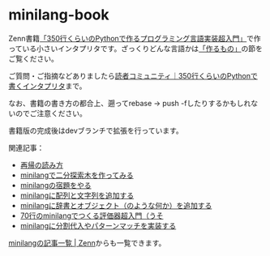 # minilang-book

Zenn書籍[「350行くらいのPythonで作るプログラミング言語実装超入門」](https://zenn.dev/kb84tkhr/books/mini-interpreter-in-350-lines)で作っている小さいインタプリタです。ざっくりどんな言語かは[「作るもの」](https://zenn.dev/kb84tkhr/books/mini-interpreter-in-350-lines/viewer/introduction#%E4%BD%9C%E3%82%8B%E3%82%82%E3%81%AE)の節をご覧ください。

ご質問・ご指摘などありましたら[読者コミュニティ｜350行くらいのPythonで書くインタプリタ](https://zenn.dev/kb84tkhr/scraps/279a944f804ecf)まで。

なお、書籍の書き方の都合上、遡ってrebase → push -fしたりするかもしれないのでご注意ください。

書籍版の完成後はdevブランチで拡張を行っています。

関連記事：
* [再帰の読み方](https://zenn.dev/kb84tkhr/articles/how-to-read-recursion)
* [minilangで二分探索木を作ってみる](https://zenn.dev/kb84tkhr/articles/binary-search-tree-in-minilang)
* [minilangの宿題をやる](https://zenn.dev/kb84tkhr/articles/minilang-homework)
* [minilangに配列と文字列を追加する](https://zenn.dev/kb84tkhr/articles/minilang_array_string)
* [minilangに辞書とオブジェクト（のような何か）を追加する](https://zenn.dev/kb84tkhr/articles/minilang_dict_object)
* [70行のminilangでつくる評価器超入門（うそ](https://zenn.dev/kb84tkhr/articles/miniminieval)
* [minilangに分割代入やパターンマッチを実装する](https://zenn.dev/kb84tkhr/articles/minilang-destructuring-pattern-match)

[minilangの記事一覧 | Zenn](https://zenn.dev/topics/minilang)からも一覧できます。